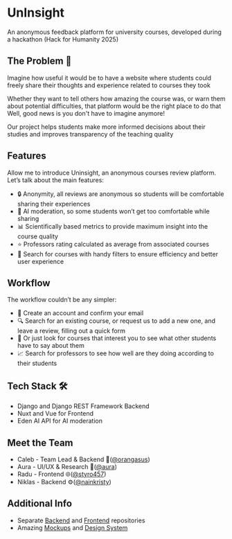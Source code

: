 # UnInsight
An anonymous feedback platform for university courses, developed during a hackathon (Hack for Humanity 2025)

## The Problem 🧩
Imagine how useful it would be to have a website where students could freely share their thoughts and experience related to courses they took

Whether they want to tell others how amazing the course was, or warn them about potential difficulties, that platform would be the right place to do that
Well, good news is you don't have to imagine anymore!

Our project helps students make more informed decisions about their studies and improves transparency of the teaching quality

## Features
Allow me to introduce Uninsight, an anonymous courses review platform. Let’s talk about the main features:
- 🔒 Anonymity, all reviews are anonymous so students will be comfortable sharing their experiences
- 🤖 AI moderation, so some students won’t get too comfortable while sharing
- 📊 Scientifically based metrics to provide maximum insight into the course quality
- ⭐ Professors rating calculated as average from associated courses
- 🔎 Search for courses with handy filters to ensure efficiency and better user experience

## Workflow
The workflow couldn’t be any simpler:
- 📝 Create an account and confirm your email
- 🔍 Search for an existing course, or request us to add a new one, and leave a review, filling out a quick form
- 👀 Or just look for courses that interest you to see what other students have to say about them
- 📈 Search for professors to see how well are they doing according to their students

## Tech Stack 🛠️
- Django and Django REST Framework Backend
- Nuxt and Vue for Frontend
- Eden AI API for AI moderation


## Meet the Team
- Caleb - Team Lead & Backend 🧩([@orangasus](https://github.com/orangasus))
- Aura - UI/UX & Research 🎨([@aura](https://www.linkedin.com/in/aura-h/))
- Radu - Frontend 🌐([@styro457](https://github.com/Styro457))
- Niklas - Backend ⚙️([@nainkristy](https://github.com/nainkristy))

## Additional Info
- Separate [Backend](https://github.com/orangasus/Hack-for-Humanity-Backend) and [Frontend](https://github.com/Styro457/hack-for-humanity-frontend) repositories
- Amazing [Mockups](https://www.figma.com/proto/zXcZVpaxPUDF6GXTKOPgmX/Hack-For-Humanity-2025-Mockup?node-id=2001-1850&p=f&t=xBN2Jjkbr4RCX0aj-0&scaling=scale-down&content-scaling=fixed&starting-point-node-id=2001%3A1850&show-proto-sidebar=1) and [Design System](./UnInsight-Design-System.pdf)






